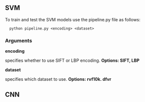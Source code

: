 ## SVM
To train and test the SVM models use the pipeline.py file as follows: 
```
  python pipeline.py <encoding> <dataset>
```
### Arguments


**encoding** 

specifies whether to use SIFT or LBP encoding. **Options: SIFT, LBP**

**dataset** 

specifies which dataset to use. **Options: rvf10k. dfvr**


## CNN
